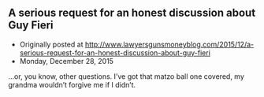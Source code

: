 ## A serious request for an honest discussion about Guy Fieri

 * Originally posted at http://www.lawyersgunsmoneyblog.com/2015/12/a-serious-request-for-an-honest-discussion-about-guy-fieri
 * Monday, December 28, 2015

…or, you know, other questions. I’ve got that matzo ball one covered, my grandma wouldn’t forgive me if I didn’t.